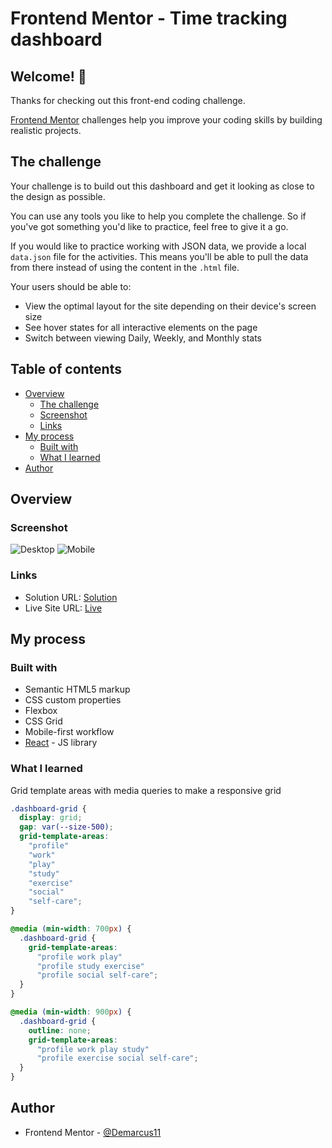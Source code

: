 # Frontend Mentor - Time tracking dashboard

## Welcome! 👋

Thanks for checking out this front-end coding challenge.

[Frontend Mentor](https://www.frontendmentor.io) challenges help you improve your coding skills by building realistic projects.

## The challenge

Your challenge is to build out this dashboard and get it looking as close to the design as possible.

You can use any tools you like to help you complete the challenge. So if you've got something you'd like to practice, feel free to give it a go.

If you would like to practice working with JSON data, we provide a local `data.json` file for the activities. This means you'll be able to pull the data from there instead of using the content in the `.html` file.

Your users should be able to:

- View the optimal layout for the site depending on their device's screen size
- See hover states for all interactive elements on the page
- Switch between viewing Daily, Weekly, and Monthly stats

## Table of contents

- [Overview](#overview)
  - [The challenge](#the-challenge)
  - [Screenshot](#screenshot)
  - [Links](#links)
- [My process](#my-process)
  - [Built with](#built-with)
  - [What I learned](#what-i-learned)
- [Author](#author)

## Overview

### Screenshot

![Desktop](./screenshot.jpg)
![Mobile](./screenshot.jpg)

### Links

- Solution URL: [Solution](https://github.com/Demarcus11/Time-Tracking-Dashboard-React.git)
- Live Site URL: [Live](https://demarcus11.github.io/Time-Tracking-Dashboard-React/)

## My process

### Built with

- Semantic HTML5 markup
- CSS custom properties
- Flexbox
- CSS Grid
- Mobile-first workflow
- [React](https://reactjs.org/) - JS library

### What I learned

Grid template areas with media queries to make a responsive grid

```css
.dashboard-grid {
  display: grid;
  gap: var(--size-500);
  grid-template-areas:
    "profile"
    "work"
    "play"
    "study"
    "exercise"
    "social"
    "self-care";
}

@media (min-width: 700px) {
  .dashboard-grid {
    grid-template-areas:
      "profile work play"
      "profile study exercise"
      "profile social self-care";
  }
}

@media (min-width: 900px) {
  .dashboard-grid {
    outline: none;
    grid-template-areas:
      "profile work play study"
      "profile exercise social self-care";
  }
}
```

## Author

- Frontend Mentor - [@Demarcus11](https://www.frontendmentor.io/profile/yourusername)
